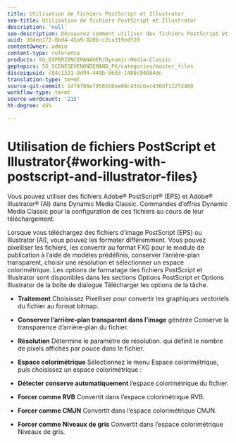 ```yaml
---
title: Utilisation de fichiers PostScript et Illustrator
seo-title: Utilisation de fichiers PostScript et Illustrator
description: 'null'
seo-description: Découvrez comment utiliser des fichiers PostScript et Illustrator.
uuid: 36dee172-8bd4-45a9-820b-c2ca319edf20
contentOwner: admin
content-type: reference
products: SG_EXPERIENCEMANAGER/Dynamic-Media-Classic
geptopics: SG_SCENESEVENONDEMAND_PK/categories/master_files
discoiquuid: c04c1331-8d94-449b-9693-1488c94084dc
translation-type: tm+mt
source-git-commit: 1df4f88ef856160ee06c43dc6ec430df122f2408
workflow-type: tm+mt
source-wordcount: '215'
ht-degree: 45%

---
```



# Utilisation de fichiers PostScript et Illustrator{#working-with-postscript-and-illustrator-files}

Vous pouvez utiliser des fichiers Adobe® PostScript® (EPS) et Adobe® Illustrator® (AI) dans Dynamic Media Classic. Commandes d’offres Dynamic Media Classic pour la configuration de ces fichiers au cours de leur téléchargement.

Lorsque vous téléchargez des fichiers d’image PostScript (EPS) ou Illustrator (AI), vous pouvez les formater différemment. Vous pouvez pixelliser les fichiers, les convertir au format FXG pour le module de publication à l’aide de modèles prédéfinis, conserver l’arrière-plan transparent, choisir une résolution et sélectionner un espace colorimétrique. Les options de formatage des fichiers PostScript et Illustrator sont disponibles dans les sections Options PostScript et Options Illustrator de la boîte de dialogue Télécharger les options de la tâche. 

* **Traitement** Choisissez Pixelliser pour convertir les graphiques vectoriels du fichier au format bitmap.

* **Conserver l’arrière-plan transparent dans l’image** générée Conserve la transparence d’arrière-plan du fichier.

* **Résolution** Détermine le paramètre de résolution. qui définit le nombre de pixels affichés par pouce dans le fichier.

* **Espace colorimétrique** Sélectionnez le menu Espace colorimétrique, puis choisissez un espace colorimétrique :

* **Détecter conserve automatiquement** l’espace colorimétrique du fichier.

* **Forcer comme RVB** Convertit dans l’espace colorimétrique RVB.

* **Forcer comme CMJN** Convertit dans l’espace colorimétrique CMJN.

* **Forcer comme Niveaux de gris** Convertit dans l’espace colorimétrique Niveaux de gris.
